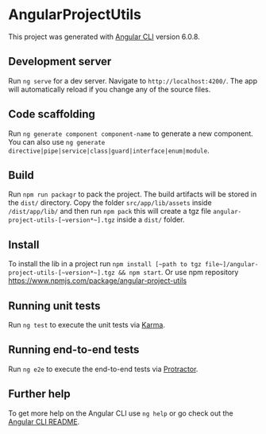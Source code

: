 # AngularProjectUtils

This project was generated with [Angular CLI](https://github.com/angular/angular-cli) version 6.0.8.

## Development server

Run `ng serve` for a dev server. Navigate to `http://localhost:4200/`. The app will automatically reload if you change any of the source files.

## Code scaffolding

Run `ng generate component component-name` to generate a new component. You can also use `ng generate directive|pipe|service|class|guard|interface|enum|module`.

## Build

Run `npm run packagr` to pack the project. The build artifacts will be stored in the `dist/` directory. Copy the folder `src/app/lib/assets` inside `/dist/app/lib/` and then run `npm pack` this will create a tgz file `angular-project-utils-[~version*~].tgz` inside a `dist/` folder.

## Install

To install the lib in a project run `npm install [~path to tgz file~]/angular-project-utils-[~version*~].tgz && npm start`.
Or use npm repository https://www.npmjs.com/package/angular-project-utils

## Running unit tests

Run `ng test` to execute the unit tests via [Karma](https://karma-runner.github.io).

## Running end-to-end tests

Run `ng e2e` to execute the end-to-end tests via [Protractor](http://www.protractortest.org/).

## Further help

To get more help on the Angular CLI use `ng help` or go check out the [Angular CLI README](https://github.com/angular/angular-cli/blob/master/README.md).

